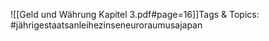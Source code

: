 
![[Geld und Währung Kapitel 3.pdf#page=16]]Tags & Topics:
   #jährigestaatsanleihezinseneuroraumusajapan